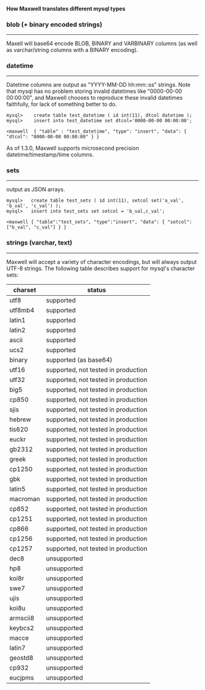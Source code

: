 <h4>How Maxwell translates different mysql types</h4>

### blob (+ binary encoded strings)
***

Maxell will base64 encode BLOB, BINARY and VARBINARY columns (as well as varchar/string columns with a BINARY encoding).


### datetime
***
Datetime columns are output as "YYYY-MM-DD hh:mm::ss" strings.  Note that mysql
has no problem storing invalid datetimes like "0000-00-00 00:00:00", and
Maxwell chooses to reproduce these invalid datetimes faithfully,
for lack of something better to do.


```
mysql>    create table test_datetime ( id int(11), dtcol datetime );
mysql>    insert into test_datetime set dtcol='0000-00-00 00:00:00';

<maxwell  { "table" : "test_datetime", "type": "insert", "data": { "dtcol": "0000-00-00 00:00:00" } }
```

As of 1.3.0, Maxwell supports microsecond precision datetime/timestamp/time columns.

### sets
***

output as JSON arrays.

```
mysql>   create table test_sets ( id int(11), setcol set('a_val', 'b_val', 'c_val') );
mysql>   insert into test_sets set setcol = 'b_val,c_val';

<maxwell { "table":"test_sets", "type":"insert", "data": { "setcol": ["b_val", "c_val"] } }
```

### strings (varchar, text)
***
Maxwell will accept a variety of character encodings, but will always output UTF-8 strings.  The following table
describes support for mysql's character sets:

charset  | status
---------| ------
utf8     | supported
utf8mb4  | supported
latin1   | supported
latin2   | supported
ascii    | supported
ucs2     | supported
binary   | supported (as base64)
utf16    | supported, not tested in production
utf32    | supported, not tested in production
big5     | supported, not tested in production
cp850    | supported, not tested in production
sjis     | supported, not tested in production
hebrew   | supported, not tested in production
tis620   | supported, not tested in production
euckr    | supported, not tested in production
gb2312   | supported, not tested in production
greek    | supported, not tested in production
cp1250   | supported, not tested in production
gbk      | supported, not tested in production
latin5   | supported, not tested in production
macroman | supported, not tested in production
cp852    | supported, not tested in production
cp1251   | supported, not tested in production
cp866    | supported, not tested in production
cp1256   | supported, not tested in production
cp1257   | supported, not tested in production
dec8     | unsupported
hp8      | unsupported
koi8r    | unsupported
swe7     | unsupported
ujis     | unsupported
koi8u    | unsupported
armscii8 | unsupported
keybcs2  | unsupported
macce    | unsupported
latin7   | unsupported
geostd8  | unsupported
cp932    | unsupported
eucjpms  | unsupported


<script>
  jQuery(document).ready(function () {
    jQuery("table").addClass("table table-condensed table-bordered table-hover");
  });
</script>
